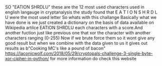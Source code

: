 SO "EATION SHRDLU"
these are the 12 most used characters used in english langauge in cryptanalysis the study found that E A T I O N S H R D L U were the most used letter
So whats with this challange
Basically what we have done is we just created a dictionary on the basis of data available on Wikipedia artilce EATION SHRDLU each characters with a score.And another fuction just like previous one that xor the character with another characters ranging (0-255)
Now if we brute force them so it wont give any good result but when we combine with the data given to us it gives out results as b"Cooking MC's like a pound of bacon"
https://laconicwolf.com/2018/05/29/cryptopals-challenge-3-single-byte-xor-cipher-in-python/
for more information do check this website

